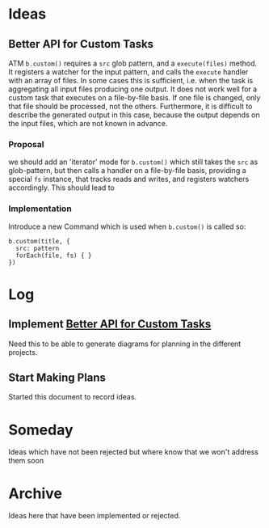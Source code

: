 # Ideas

## Better API for Custom Tasks 
<a name="better-custom-tasks"></a>

ATM `b.custom()` requires a `src` glob pattern, 
and a `execute(files)` method. It registers a watcher
for the input pattern, and calls the `execute` handler
with an array of files.
In some cases this is sufficient, i.e. when the task
is aggregating all input files producing one output.
It does not work well for a custom task that executes
on a file-by-file basis. If one file is changed, only that
file should be processed, not the others.
Furthermore, it is difficult to describe the 
generated output in this case, because the output depends
on the input files, which are not known in advance.

### Proposal

we should add an 'iterator' mode for `b.custom()`
which still takes the `src` as glob-pattern, but then calls
a handler on a file-by-file basis, providing a special `fs`
instance, that tracks reads and writes, and registers watchers
accordingly. This should lead to 

### Implementation

Introduce a new Command which is used when
`b.custom()` is called so:

```
b.custom(title, {
  src: pattern
  forEach(file, fs) { } 
})
```

# Log

## Implement [Better API for Custom Tasks](#better-custom-api)

Need this to be able to generate diagrams for planning
in the different projects.

## Start Making Plans

Started this document to record ideas.

# Someday

Ideas which have not been rejected
but where know that we won't address them soon

# Archive

Ideas here that have been implemented or rejected.